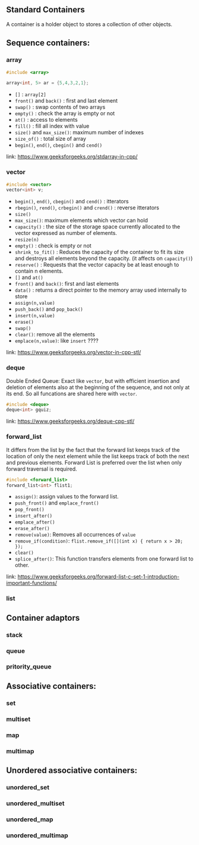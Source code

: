 ## Standard Containers
A container is a holder object to stores a collection of other objects. 

## Sequence containers:
### array
```cpp
#include <array>

array<int, 5> ar = {5,4,3,2,1};
```
* `[]` : `array[2]`
* `front()` and `back()` : first and last element
* `swap()` : swap contents of two arrays
* `empty()` : check the array is empty or not
* `at()` : access to elements
* `fill()` : fill all index with value
* `size()` and `max_size()`: maximum number of indexes
* `size_of()` : total size of array
* `begin()`, `end()`, `cbegin()` and `cend()`

link: https://www.geeksforgeeks.org/stdarray-in-cpp/

### vector
```cpp
#include <vector>
vector<int> v;
```

* `begin()`, `end()`, `cbegin()` and `cend()` : itterators
* `rbegin()`, `rend()`, `crbegin()` and `crend()` : reverse itterators
* `size()`
* `max_size()`: maximum elements which vector can hold
* `capacity()` : the size of the storage space currently allocated to the vector expressed as number of elements.
* `resize(n)`
* `empty()` : check is empty or not
* `shrink_to_fit()` : Reduces the capacity of the container to fit its size and destroys all elements beyond the capacity. (it affects on `capacity()`)
* `reserve()` : Requests that the vector capacity be at least enough to contain n elements.
* `[]` and `at()`
* `front()` and `back()`: first and last elements
* `data()` : returns a direct pointer to the memory array used internally to store
* `assign(n,value)`
* `push_back()` and `pop_back()`
* `insert(n,value)`
* `erase()`
* `swap()`
* `clear()`: remove all the elements
* `emplace(n,value)`: like `insert` ????

link: https://www.geeksforgeeks.org/vector-in-cpp-stl/


### deque
Double Ended Queue: Exact like `vector`, but with efficient insertion and deletion of elements also at the beginning of the sequence, and not only at its end. So all funcations are shared here with `vector`.

```cpp
#include <deque>
deque<int> gquiz;
```
link: https://www.geeksforgeeks.org/deque-cpp-stl/

### forward_list
It differs from the list by the fact that the forward list keeps track of the location of only the next element while the list keeps track of both the next and previous elements. Forward List is preferred over the list when only forward traversal is required.

```cpp
#include <forward_list>
forward_list<int> flist1;
```

* `assign()`: assign values to the forward list.
* `push_front()` and `emplace_front()`
* `pop_front()`
* `insert_after()`
* `emplace_after()`
* `erase_after()`
* `remove(value)`: Removes all occurrences of `value`
* `remove_if(condition)`: `flist.remove_if([](int x) { return x > 20; });`
* `clear()`
* `splice_after()`: This function transfers elements from one forward list to other.  

link: https://www.geeksforgeeks.org/forward-list-c-set-1-introduction-important-functions/


### list

## Container adaptors
### stack
### queue
### pritority_queue

## Associative containers:
### set
### multiset
### map
### multimap

## Unordered associative containers:
### unordered_set
### unordered_multiset
### unordered_map
### unordered_multimap
